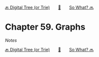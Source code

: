 [🔙 Digital Tree (or Trie)][previous-chapter]&nbsp;&nbsp;&nbsp;&nbsp;&nbsp;&nbsp;&nbsp;[🏡][readme]&nbsp;&nbsp;&nbsp;&nbsp;&nbsp;&nbsp;&nbsp;[So What? 🔜][upcoming-chapter]

# Chapter 59. Graphs

_Notes_

[🔙 Digital Tree (or Trie)][previous-chapter]&nbsp;&nbsp;&nbsp;&nbsp;&nbsp;&nbsp;&nbsp;[🏡][readme]&nbsp;&nbsp;&nbsp;&nbsp;&nbsp;&nbsp;&nbsp;[So What? 🔜][upcoming-chapter]

[readme]: README.md
[previous-chapter]: ch058-digital-tree-or-trie.md
[upcoming-chapter]: ch060-so-what.md